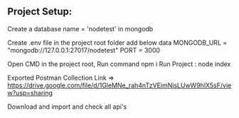 Project Setup:
--------------
Create a database name = 'nodetest' in mongodb

Create .env file in the project root folder add below data
MONGODB_URL = "mongodb://127.0.0.1:27017/nodetest"
PORT = 3000

Open CMD in the project root, Run command npm i
Run Project : node index

Exported Postman Collection Link => https://drive.google.com/file/d/1GleMNe_rah4nTzVEimNjsLUwW9hlX5sF/view?usp=sharing

Download and import and check all api's
